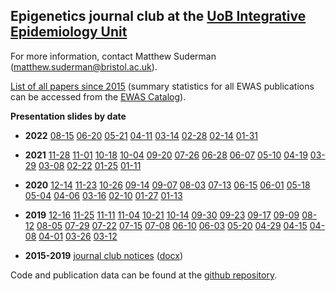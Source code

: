 ## Epigenetics journal club at the [UoB Integrative Epidemiology Unit](http://www.bristol.ac.uk/integrative-epidemiology/research/epigenetics/)
For more information, contact Matthew Suderman (matthew.suderman@bristol.ac.uk).

[List of all papers since 2015](https://raw.githubusercontent.com/MRCIEU/epigenetics-journal-club/main/data/papers.csv)
(summary statistics for all EWAS publications can be accessed from the [EWAS Catalog](http://ewascatalog.org/)).

**Presentation slides by date**

* **2022**
[08-15](presentations/20220815/slides.pptx)
[06-20](presentations/20220620/slides.pptx)
[05-21](presentations/20220521/slides.pptx)
[04-11](presentations/20220411/slides.pptx)
[03-14](presentations/20220314/slides.pptx)
[02-28](presentations/20220228/slides.pptx)
[02-14](presentations/20220214/slides.pptx)
[01-31](presentations/20220131/slides.pptx)

* **2021** 
[11-28](presentations/20211129/slides.pptx)
[11-01](presentations/20211101/slides.pptx)
[10-18](presentations/20211018/slides.pptx)
[10-04](presentations/20211004/slides.pptx)
[09-20](presentations/20210920/slides.pptx)
[07-26](presentations/20210726/slides.pptx)
[06-28](presentations/20210628/slides.pptx)
[06-07](presentations/20210607/slides.pptx)
[05-10](presentations/20210510/slides.pptx)
[04-19](presentations/20210419/slides.html)
[03-29](presentations/20210329/slides.html)
[03-08](presentations/20210308/slides.html)
[02-22](presentations/20210222/slides.html)
[01-25](presentations/20210125/slides.html)
[01-11](presentations/20210111/slides.html)
* **2020** 
[12-14](presentations/20201214/slides.html)
[11-23](presentations/20201123/slides.html)
[10-26](presentations/20201026/slides.html)
[09-14](presentations/20200914-journal-club.pptx)
[09-07](presentations/20200907-journal-club.pptx)
[08-03](presentations/20200803-journal-club.pptx)
[07-13](presentations/20200713-journal-club.pptx)
[06-15](presentations/20200615-journal-club.pptx)
[06-01](presentations/20200601-journal-club.pptx)
[05-18](presentations/20200518-journal-club.pptx)
[05-04](presentations/20200504-journal-club.pptx)
[04-06](presentations/20200406-journal-club.pptx)
[03-16](presentations/20200316-journal-club.pptx)
[02-10](presentations/20200210-journal-club.pptx)
[01-27](presentations/20200127-journal-club.pptx)
[01-13](presentations/20200113-journal-club.pptx)
* **2019** [12-16](presentations/20191216-journal-club.pptx)
[11-25](presentations/20191125-journal-club.pptx)
[11-11](presentations/20191111-journal-club.pptx)
[11-04](presentations/20191104-journal-club.pptx)
[10-21](presentations/20191021-journal-club.pptx)
[10-14](presentations/20191014-journal-club.pptx)
[09-30](presentations/20190930-journal-club.pptx)
[09-23](presentations/20190923-journal-club.pptx)
[09-17](presentations/20190917-journal-club.pptx)
[09-09](presentations/20190909-journal-club.pptx)
[08-12](presentations/20190812-journal-club.pptx)
[08-05](presentations/20190805-journal-club.pptx)
[07-29](presentations/20190729-journal-club.pptx)
[07-22](presentations/20190722-journal-club.pptx)
[07-15](presentations/20190715-journal-club.pptx)
[07-08](presentations/20190708-journal-club.pptx)
[06-10](presentations/20190610-journal-club.pptx)
[06-03](presentations/20190603-journal-club.pptx)
[05-20](presentations/20190520-journal-club.pptx)
[04-29](presentations/20190429-journal-club.pptx)
[04-15](presentations/20190415-journal-club.pptx)
[04-08](presentations/20190408-journal-club.pptx)
[04-01](presentations/20190401-journal-club.pptx)
[03-26](presentations/20190326-journal-club.pptx)
[03-12](presentations/20190312-journal-club.pptx) 
* **2015-2019** [journal club notices](presentations/journal-club-archive.html)
    ([docx](presentations/journal-club-archive.docx)) 


Code and publication data can be found at the 
[github repository](https://github.com/MRCIEU/epigenetics-journal-club).
